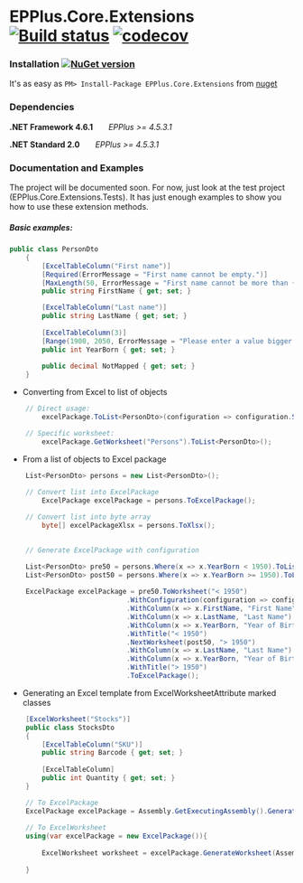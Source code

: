# **EPPlus.Core.Extensions** [![Build status](https://ci.appveyor.com/api/projects/status/cdhoa8m20k2k71ke?svg=true)](https://ci.appveyor.com/project/eraydin/epplus-core-extensions) [![codecov](https://codecov.io/gh/eraydin/EPPlus.Core.Extensions/graph/badge.svg)](https://codecov.io/gh/eraydin/EPPlus.Core.Extensions)

### **Installation** [![NuGet version](https://badge.fury.io/nu/EPPlus.Core.Extensions.svg)](https://badge.fury.io/nu/EPPlus.Core.Extensions)

It's as easy as `PM> Install-Package EPPlus.Core.Extensions` from [nuget](http://nuget.org/packages/EPPlus.Core.Extensions)

### **Dependencies**

**.NET Framework 4.6.1**
      &nbsp;&nbsp;&nbsp;&nbsp;&nbsp;&nbsp;*EPPlus >= 4.5.3.1*

**.NET Standard 2.0**
&nbsp;&nbsp;&nbsp;&nbsp;&nbsp;&nbsp;*EPPlus >= 4.5.3.1*

### **Documentation and Examples**

The project will be documented soon. For now, just look at the test project (EPPlus.Core.Extensions.Tests). It has just enough examples to show you how to use these extension methods. 

##### Basic examples:

```cs
public class PersonDto
    {      
        [ExcelTableColumn("First name")]
        [Required(ErrorMessage = "First name cannot be empty.")]
        [MaxLength(50, ErrorMessage = "First name cannot be more than {1} characters.")] 
        public string FirstName { get; set; }

        [ExcelTableColumn("Last name")]       
        public string LastName { get; set; }
        
        [ExcelTableColumn(3)]
        [Range(1900, 2050, ErrorMessage = "Please enter a value bigger than {1}")]
        public int YearBorn { get; set; }
        
        public decimal NotMapped { get; set; }
    }      
```

- Converting from Excel to list of objects

```cs
    // Direct usage: 
        excelPackage.ToList<PersonDto>(configuration => configuration.SkipCastingErrors());

    // Specific worksheet: 
        excelPackage.GetWorksheet("Persons").ToList<PersonDto>(); 
``` 
    
- From a list of objects to Excel package

```cs
    List<PersonDto> persons = new List<PersonDto>();
         
    // Convert list into ExcelPackage
        ExcelPackage excelPackage = persons.ToExcelPackage();

    // Convert list into byte array 
        byte[] excelPackageXlsx = persons.ToXlsx();
       

    // Generate ExcelPackage with configuration

    List<PersonDto> pre50 = persons.Where(x => x.YearBorn < 1950).ToList();
    List<PersonDto> post50 = persons.Where(x => x.YearBorn >= 1950).ToList();
        
    ExcelPackage excelPackage = pre50.ToWorksheet("< 1950")
                             .WithConfiguration(configuration => configuration.WithColumnConfiguration(x => x.AutoFit()))
                             .WithColumn(x => x.FirstName, "First Name")
                             .WithColumn(x => x.LastName, "Last Name")
                             .WithColumn(x => x.YearBorn, "Year of Birth")
                             .WithTitle("< 1950")
                             .NextWorksheet(post50, "> 1950")
                             .WithColumn(x => x.LastName, "Last Name")
                             .WithColumn(x => x.YearBorn, "Year of Birth")
                             .WithTitle("> 1950")
                             .ToExcelPackage(); 
```

- Generating an Excel template from ExcelWorksheetAttribute marked classes

```cs 
    [ExcelWorksheet("Stocks")]
    public class StocksDto
    {
        [ExcelTableColumn("SKU")]
        public string Barcode { get; set; }
    
        [ExcelTableColumn]
        public int Quantity { get; set; }
    }   

    // To ExcelPackage
    ExcelPackage excelPackage = Assembly.GetExecutingAssembly().GenerateExcelPackage(nameof(StocksDto));
 
    // To ExcelWorksheet
    using(var excelPackage = new ExcelPackage()){ 
    
        ExcelWorksheet worksheet = excelPackage.GenerateWorksheet(Assembly.GetExecutingAssembly(), nameof(StocksDto));
    
    }  
```